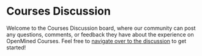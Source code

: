 # Courses Discussion

Welcome to the Courses Discussion board, where our community can post any questions, comments, or feedback they have about the experience on OpenMined Courses. Feel free to [navigate over to the discussion](https://github.com/OpenMined/courses/discussions) to get started!
